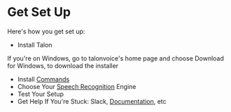 # Get Set Up

Here's how you get set up:

- Install Talon

If you're on Windows, go to talonvoice's home page and choose Download for Windows, to download the installer 
- Install [Commands](install-commands.md)
- Choose Your [Speech Recognition](install-speech.md) Engine
- Test Your Setup
- Get Help If You're Stuck: Slack, [Documentation](../help/links.md), etc
